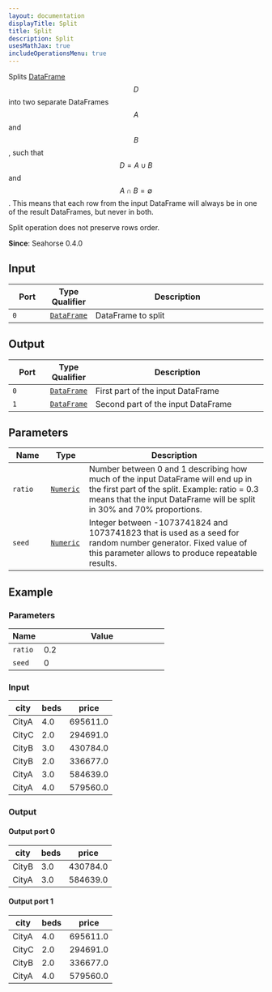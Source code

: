 ```yaml
---
layout: documentation
displayTitle: Split
title: Split
description: Split
usesMathJax: true
includeOperationsMenu: true
---
```


Splits [DataFrame](../classes/dataframe.html) $$ D $$ into two
separate DataFrames $$ A $$ and $$ B $$, such that $$ D=A \cup B $$ and $$ A \cap B = \emptyset $$.
This means that each row from the input DataFrame will always be in one of the result DataFrames,
but never in both.

Split operation does not preserve rows order.

**Since**: Seahorse 0.4.0

## Input

<table>
<thead>
<tr>
<th style="width:15%">Port</th>
<th style="width:15%">Type Qualifier</th>
<th style="width:70%">Description</th>
</tr>
</thead>
<tbody>
<tr>
<td><code>0</code></td>
<td><code><a href="../classes/dataframe.html">DataFrame</a></code></td>
<td>DataFrame to split</td>
</tr>
</tbody>
</table>

## Output

<table>
<thead>
<tr>
<th style="width:15%">Port</th>
<th style="width:15%">Type Qualifier</th>
<th style="width:70%">Description</th>
</tr>
</thead>
<tbody>
<tr>
<td><code>0</code></td>
<td><code><a href="../classes/dataframe.html">DataFrame</a></code></td>
<td>First part of the input DataFrame</td>
</tr>
<tr>
<td><code>1</code></td>
<td><code><a href="../classes/dataframe.html">DataFrame</a></code></td>
<td>Second part of the input DataFrame</td>
</tr>
</tbody>
</table>

## Parameters

<table class="table">
<thead>
<tr>
<th style="width:15%">Name</th>
<th style="width:15%">Type</th>
<th style="width:70%">Description</th>
</tr>
</thead>
<tbody>
<tr>
<td><code id="ratio">ratio</code></td>
<td><code><a href="../parameters.html#numeric">Numeric</a></code></td>
<td>
  Number between 0 and 1 describing how much of the input DataFrame will end up in the first part
  of the split. Example: ratio = 0.3 means that the input DataFrame will be split in 30% and 70%
  proportions.
</td>
</tr>
<tr>
<td><code id="seed">seed</code></td>
<td><code><a href="../parameters.html#numeric">Numeric</a></code></td>
<td>
  Integer between -1073741824 and 1073741823 that is used as a seed for random number generator.
  Fixed value of this parameter allows to produce repeatable results.
</td>
</tr>
</tbody>
</table>

## Example

### Parameters

<table class="table">
<thead>
<tr>
<th style="width:20%">Name</th>
<th style="width:80%">Value</th>
</tr>
</thead>
<tbody>
<tr>
<td><code id="ratio">ratio</code></td>
<td>0.2</td>
</tr>
<tr>
<td><code id="seed">seed</code></td>
<td>0</td>
</tr>
</tbody>
</table>

### Input

<table class="table">
    <thead>
        <tr>
            <th>city</th>
            <th>beds</th>
            <th>price</th>
        </tr>
    </thead>
    <tbody>
        <tr>
            <td>CityA</td>
            <td>4.0</td>
            <td>695611.0</td>
       </tr>
        <tr>
            <td>CityC</td>
            <td>2.0</td>
            <td>294691.0</td>
       </tr>
        <tr>
            <td>CityB</td>
            <td>3.0</td>
            <td>430784.0</td>
       </tr>
        <tr>
            <td>CityB</td>
            <td>2.0</td>
            <td>336677.0</td>
       </tr>
        <tr>
            <td>CityA</td>
            <td>3.0</td>
            <td>584639.0</td>
       </tr>
        <tr>
            <td>CityA</td>
            <td>4.0</td>
            <td>579560.0</td>
       </tr>
    </tbody>
</table>

### Output

#### Output port 0

<table class="table">
    <thead>
        <tr>
            <th>city</th>
            <th>beds</th>
            <th>price</th>
        </tr>
    </thead>
    <tbody>
        <tr>
            <td>CityB</td>
            <td>3.0</td>
            <td>430784.0</td>
       </tr>
        <tr>
            <td>CityA</td>
            <td>3.0</td>
            <td>584639.0</td>
       </tr>
    </tbody>
</table>

#### Output port 1

<table class="table">
    <thead>
        <tr>
            <th>city</th>
            <th>beds</th>
            <th>price</th>
        </tr>
    </thead>
    <tbody>
        <tr>
            <td>CityA</td>
            <td>4.0</td>
            <td>695611.0</td>
       </tr>
        <tr>
            <td>CityC</td>
            <td>2.0</td>
            <td>294691.0</td>
       </tr>
        <tr>
            <td>CityB</td>
            <td>2.0</td>
            <td>336677.0</td>
       </tr>
        <tr>
            <td>CityA</td>
            <td>4.0</td>
            <td>579560.0</td>
       </tr>
    </tbody>
</table>
